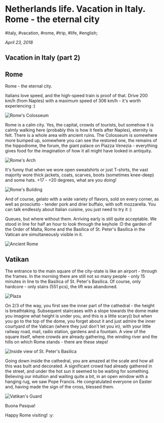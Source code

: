 # Netherlands life. Vacation in Italy. Rome - the eternal city

#italy, #vacation, #rome, #trip, #life, #english;

_April 23, 2018_

## Vacation in Italy (part 2)

## Rome

Rome - the eternal city.

Italians love speed, and the high-speed train is proof of that. Drive 200 km/h (from Naples) with a maximum speed of 306 km/h - it's worth experiencing :)

![Rome's Colosseum](/images/netherlands-life-vacation-in-italy-rome-the-eternal-city/colosseum.jpeg "Rome's Colosseum")

Rome is a calm city. Yes, the capital, crowds of tourists, but somehow it is calmly walking here (probably this is how it feels after Naples), eternity is felt. There is a whole area with ancient ruins. The Colosseum is somewhere more bumped up, somewhere you can see the restored one, the remains of the hippodrome, the forum, the giant palace on Piazza Venezia - everything gives food for the imagination of how it all might have looked in antiquity.

![Rome's Arch](/images/netherlands-life-vacation-in-italy-rome-the-eternal-city/1.jpeg "Rome's Arch")

It's funny that when we wore open sweatshirts or just T-shirts, the vast majority wore thick jackets, coats, scarves, boots (sometimes knee-deep) and some hats. +17 - +20 degrees, what are you doing!


![Rome's Building](/images/netherlands-life-vacation-in-italy-rome-the-eternal-city/2.jpeg "Rome's Building")

And of course, gelato with a wide variety of flavors, sold on every corner, as well as prosciutto - tender pork and drier buffalo, with soft mozzarella. You can talk endlessly about Italian cuisine, you just need to try it :)

Queues, but where without them. Arriving early is still quite acceptable. We stood in line for half an hour to look through the keyhole :D the garden of the Order of Malta, Rome and the Basilica of St. Peter's Basilica in the Vatican are simultaneously visible in it.

![Ancient Rome](/images/netherlands-life-vacation-in-italy-rome-the-eternal-city/3.jpeg "Ancient Rome")

## Vatikan

The entrance to the main square of the city-state is like an airport - through the frames. In the morning there are still not so many people - only 15 minutes in line to the Basilica of St. Peter's Basilica. Of course, only hardcore - only stairs (551 pcs), the lift was abandoned.

![Plaza](/images/netherlands-life-vacation-in-italy-rome-the-eternal-city/4.jpeg "Plaza")

On 2/3 of the way, you first see the inner part of the cathedral - the height is breathtaking. Subsequent staircases with a slope towards the dome make you imagine what height is under you, and this is a little scary)) but when you go to the top of the dome, you forget about it and just admire the inner courtyard of the Vatican (where they just don't let you in), with your little railway road, mail, radio station, gardens and a fountain. A view of the square itself, where crowds are already gathering, the winding river and the hills on which Rome stands - there are these steps!

![Inside view of St. Peter's Basilica](/images/netherlands-life-vacation-in-italy-rome-the-eternal-city/5.jpeg "Inside view of St. Peter's Basilica")

Going down inside the cathedral, you are amazed at the scale and how all this was built and decorated.
A significant crowd had already gathered in the street, and under the hot sun it seemed to be waiting for something. Believing our intuition and waiting quite a bit, in an open window with a hanging rug, we saw Pope Francis. He congratulated everyone on Easter and, having made the sign of the cross, blessed them. 

![Vatikan's Guard](/images/netherlands-life-vacation-in-italy-rome-the-eternal-city/6.jpeg "Vatikan's Guard")

Buona Pasqua!

Happy Rome visiting! :y:

